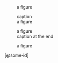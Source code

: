 <figure>a figure</figure>

<figure><figcaption>caption</figcaption>a figure</figure>
<figure>a figure<figcaption>caption at the end</figcaption></figure>

<figure id="some-id">a figure</figure>

[@some-id]
